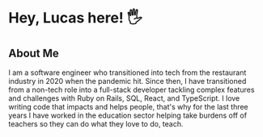 # Hey, Lucas here! 🖐️

## About Me
I am a software engineer who transitioned into tech from the restaurant industry in 2020 when the pandemic hit. Since then, I have transitioned from a non-tech role into a full-stack developer tackling complex features and challenges with Ruby on Rails, SQL, React, and TypeScript. I love writing code that impacts and helps people, that's why for the last three years I have worked in the education sector helping take burdens off of teachers so they can do what they love to do, teach. 






